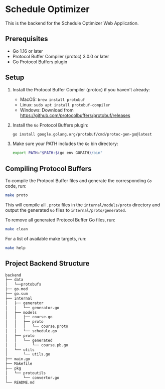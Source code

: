 # Schedule Optimizer

This is the backend for the Schedule Optimizer Web Application.

## Prerequisites

- Go 1.16 or later
- Protocol Buffer Compiler (protoc) 3.0.0 or later
- Go Protocol Buffers plugin

## Setup

1. Install the Protocol Buffer Compiler (protoc) if you haven't already:
   - MacOS: `brew install protobuf`
   - Linux: `sudo apt install protobuf-compiler`
   - Windows: Download from https://github.com/protocolbuffers/protobuf/releases

2. Install the `Go` Protocol Buffers plugin:

   ```bash
   go install google.golang.org/protobuf/cmd/protoc-gen-go@latest
   ```

3. Make sure your PATH includes the `Go` bin directory:

   ```bash
   export PATH="$PATH:$(go env GOPATH)/bin"
   ```

## Compiling Protocol Buffers

To compile the Protocol Buffer files and generate the corresponding `Go` code, run:

```bash
make proto
```

This will compile all `.proto` files in the `internal/models/proto` directory and
output the generated `Go` files to `internal/proto/generated`.

To remove all generated Protocol Buffer Go files, run:

```bash
make clean
```

For a list of available make targets, run:

```bash
make help
```

## Project Backend Structure

```bash
backend
├── data
│   └──protobufs
├── go.mod
├── go.sum
├── internal
│   ├── generator
│   │   └── generator.go
│   ├── models
│   │   ├── course.go
│   │   ├── proto
│   │   │   └── course.proto
│   │   └── schedule.go
│   ├── proto
│   │   └── generated
│   │       └── course.pb.go
│   └── utils
│       └── utils.go
├── main.go
├── Makefile
├── pkg
│   └── protoutils
│       └── convertor.go
└── README.md
```
